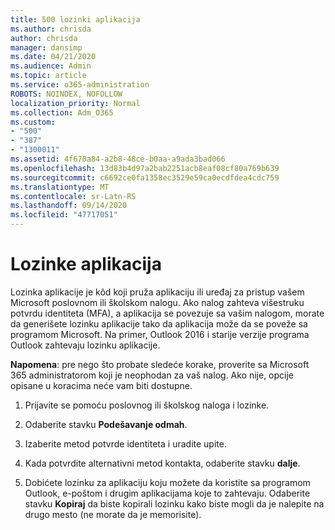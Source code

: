 ```yaml
---
title: 500 lozinki aplikacija
ms.author: chrisda
author: chrisda
manager: dansimp
ms.date: 04/21/2020
ms.audience: Admin
ms.topic: article
ms.service: o365-administration
ROBOTS: NOINDEX, NOFOLLOW
localization_priority: Normal
ms.collection: Adm_O365
ms.custom:
- "500"
- "387"
- "1300011"
ms.assetid: 4f670a84-a2b8-48ce-b0aa-a9ada3bad066
ms.openlocfilehash: 13d83b4d97a2bab2251acb8eaf08cf80a769b639
ms.sourcegitcommit: c6692ce0fa1358ec3529e59ca0ecdfdea4cdc759
ms.translationtype: MT
ms.contentlocale: sr-Latn-RS
ms.lasthandoff: 09/14/2020
ms.locfileid: "47717051"
---
```

# <a name="app-passwords"></a>Lozinke aplikacija

Lozinka aplikacije je kôd koji pruža aplikaciju ili uređaj za pristup vašem Microsoft poslovnom ili školskom nalogu. Ako nalog zahteva višestruku potvrdu identiteta (MFA), a aplikacija se povezuje sa vašim nalogom, morate da generišete lozinku aplikacije tako da aplikacija može da se poveže sa programom Microsoft. Na primer, Outlook 2016 i starije verzije programa Outlook zahtevaju lozinku aplikacije.

 **Napomena**: pre nego što probate sledeće korake, proverite sa Microsoft 365 administratorom koji je neophodan za vaš nalog. Ako nije, opcije opisane u koracima neće vam biti dostupne.

1. Prijavite se pomoću poslovnog ili školskog naloga i lozinke.

2. Odaberite stavku **Podešavanje odmah**.

3. Izaberite metod potvrde identiteta i uradite upite.

4. Kada potvrdite alternativni metod kontakta, odaberite stavku **dalje**.

5. Dobićete lozinku za aplikaciju koju možete da koristite sa programom Outlook, e-poštom i drugim aplikacijama koje to zahtevaju. Odaberite stavku **Kopiraj** da biste kopirali lozinku kako biste mogli da je nalepite na drugo mesto (ne morate da je memorisite).
